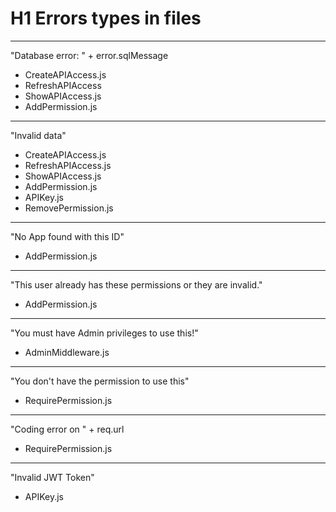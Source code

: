 # H1 Errors types in files

---

"Database error: " + error.sqlMessage

- CreateAPIAccess.js
- RefreshAPIAccess
- ShowAPIAccess.js
- AddPermission.js

---

"Invalid data"

- CreateAPIAccess.js
- RefreshAPIAccess.js
- ShowAPIAccess.js
- AddPermission.js
- APIKey.js
- RemovePermission.js

---

"No App found with this ID"

- AddPermission.js

---

"This user already has these permissions or they are invalid."

- AddPermission.js

---

"You must have Admin privileges to use this!"

- AdminMiddleware.js

---

"You don't have the permission to use this"

- RequirePermission.js

---

"Coding error on " + req.url

- RequirePermission.js

---

"Invalid JWT Token"

- APIKey.js
